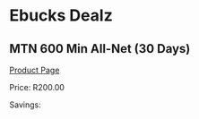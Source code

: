 
# Ebucks Dealz
## MTN 600 Min All-Net (30 Days)
[Product Page](https://www.ebucks.com/web/shop/productSelected.do?prodId=1194754354&catId=300)

Price: R200.00

Savings: 


	